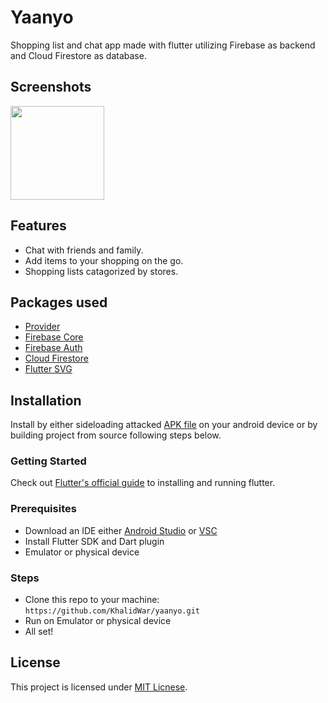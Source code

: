# Yaanyo
Shopping list and chat app made with flutter utilizing Firebase as backend and Cloud Firestore as database.


## Screenshots
<img src="LINK_TO_SCREENSHOT" width="150"> 


## Features
- Chat with friends and family.
- Add items to your shopping on the go.
- Shopping lists catagorized by stores.


## Packages used
- [Provider](https://pub.dev/packages/provider)
- [Firebase Core](https://pub.dev/packages/firebase_core)
- [Firebase Auth](https://pub.dev/packages/firebase_auth)
- [Cloud Firestore](https://pub.dev/packages/cloud_firestore)
- [Flutter SVG](https://pub.dev/packages/flutter_svg)


## Installation
Install by either sideloading attacked [APK file](https://github.com/KhalidWar/yaanyo/releases) on your android device or by building project from source following steps below.

### Getting Started
Check out [Flutter's official guide](https://flutter.dev/docs/get-started/install) to installing and running flutter.

### Prerequisites
- Download an IDE either [Android Studio](https://developer.android.com/studio) or [VSC](https://code.visualstudio.com/)
- Install Flutter SDK and Dart plugin
- Emulator or physical device

### Steps
- Clone this repo to your machine: `https://github.com/KhalidWar/yaanyo.git`
- Run on Emulator or physical device
- All set!

## License
This project is licensed under [MIT Licnese](https://github.com/KhalidWar/yaanyo/blob/master/LICENSE).
